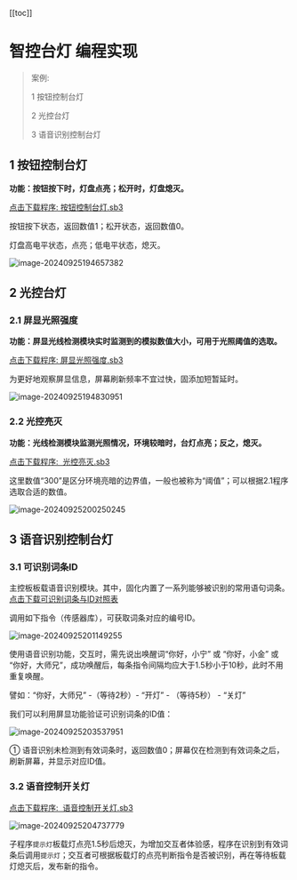 [[toc]]

# 智控台灯 编程实现

> 案例:
>
> 1 按钮控制台灯 
>
> 2 光控台灯
>
> 3 语音识别控制台灯



## 1 按钮控制台灯

**功能：按钮按下时，灯盘点亮；松开时，灯盘熄灭。**

<a href="/tutorial/cfdsx/sb3/01/按钮控制台灯.sb3">点击下载程序: 按钮控制台灯.sb3</a>

按钮按下状态，返回数值1；松开状态，返回数值0。

灯盘高电平状态，点亮；低电平状态，熄灭。

![image-20240925194657382](/智控台灯编程实现.assets/image-20240925194657382.png)





## 2 光控台灯

### 2.1 屏显光照强度

**功能：屏显光线检测模块实时监测到的模拟数值大小，可用于光照阈值的选取。**

<a href="/tutorial/cfdsx/sb3/01/屏显光照强度.sb3">点击下载程序: 屏显光照强度.sb3</a>

为更好地观察屏显信息，屏幕刷新频率不宜过快，固添加短暂延时。

![image-20240925194830951](/智控台灯编程实现.assets/image-20240925194830951.png)



### 2.2 光控亮灭

**功能：光线检测模块监测光照情况，环境较暗时，台灯点亮；反之，熄灭。**

<a href="/tutorial/cfdsx/sb3/01/光控亮灭.sb3">点击下载程序:  光控亮灭.sb3</a>

这里数值“300”是区分环境亮暗的边界值，一般也被称为“阈值”；可以根据2.1程序选取合适的数值。

![image-20240925200250245](/智控台灯编程实现.assets/image-20240925200250245.png)



## 3 语音识别控制台灯

### 3.1 可识别词条ID

主控板板载语音识别模块。其中，固化内置了一系列能够被识别的常用语句词条。<a href="/tutorial/cfdsx/others/语音识别词条ID.xlsx">点击下载可识别词条与ID对照表</a>

调用如下指令（传感器库），可获取词条对应的编号ID。

![image-20240925201149255](/智控台灯编程实现.assets/image-20240925201149255.png)

使用语音识别功能，交互时，需先说出唤醒词“你好，小宁” 或 “你好，小金” 或 “你好，大师兄”，成功唤醒后，每条指令间隔均应大于1.5秒小于10秒，此时不用重复唤醒。

譬如：“你好，大师兄”  -（等待2秒）-  “开灯” - （等待5秒） - “关灯”

我们可以利用屏显功能验证可识别词条的ID值：

![image-20240925203537951](/智控台灯编程实现.assets/image-20240925203537951.png)

① 语音识别未检测到有效词条时，返回数值0；屏幕仅在检测到有效词条之后，刷新屏幕，并显示对应ID值。



### 3.2 语音控制开关灯

<a href="/tutorial/cfdsx/sb3/01/语音控制开关灯.sb3">点击下载程序:  语音控制开关灯.sb3</a>

![image-20240925204737779](/智控台灯编程实现.assets/image-20240925204737779.png)

子程序`提示灯`板载灯点亮1.5秒后熄灭，为增加交互者体验感，程序在识别到有效词条后调用`提示灯`；交互者可根据板载灯的点亮判断指令是否被识别，再在等待板载灯熄灭后，发布新的指令。
